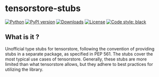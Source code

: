 # tensorstore-stubs
[![Python](https://img.shields.io/pypi/pyversions/tensorstore-stubs.svg)](https://pypi.org/project/tensorstore-stubs/)
[![PyPI version](https://badge.fury.io/py/tensorstore-stubs.svg)](https://badge.fury.io/py/tensorstore-stubs)
[![Downloads](https://static.pepy.tech/badge/tensorstore-stubs)](https://pepy.tech/project/tensorstore-stubs)
[![License](https://img.shields.io/pypi/l/tensorstore-stubs.svg)](https://github.com/elda27/tensorstore-stubs/blob/main/LICENSE)
[![Code style: black](https://img.shields.io/badge/code%20style-black-000000.svg)](https://github.com/psf/black)


## What is it ?
Unofficial type stubs for tensorstore, following the convention of providing stubs in a separate package, as specified in PEP 561.
The stubs cover the most typical use cases of tensorstore.
Generally, these stubs are more limited than what tensorstore allows, but they adhere to best practices for utilizing the library.


